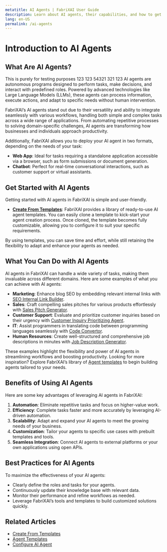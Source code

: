 ```yaml
---
metatitle: AI Agents | FabriXAI User Guide
description: Learn about AI agents, their capabilities, and how to get started with FabriXAI.
lang: en-US
permalink: /ai-agents
---
```


# Introduction to AI Agents  

## What Are AI Agents?
This is purely for testing purposes 123 123 54321 321 123
AI agents are autonomous programs designed to perform tasks, make decisions, and interact with predefined roles. Powered by advanced technologies like Large Language Models (LLMs), these agents can process information, execute actions, and adapt to specific needs without human intervention.  

FabriXAI’s AI agents stand out due to their versatility and ability to integrate seamlessly with various workflows, handling both simple and complex tasks across a wide range of applications. From automating repetitive processes to solving domain-specific challenges, AI agents are transforming how businesses and individuals approach productivity.

Additionally, FabriXAI allows you to deploy your AI agent in two formats, depending on the needs of your task:

- **Web App**: Ideal for tasks requiring a standalone application accessible via a browser, such as form submissions or document generation.
- **Chatbot**: Perfect for real-time conversational interactions, such as customer support or virtual assistants.


## Get Started with AI Agents  

Getting started with AI agents in FabriXAI is simple and user-friendly.  

- **[Create From Templates](/en-us/create-from-templates/)**: FabriXAI provides a library of ready-to-use AI agent templates. You can easily clone a template to kick-start your agent creation process. Once cloned, the template becomes fully customizable, allowing you to configure it to suit your specific requirements.  

By using templates, you can save time and effort, while still retaining the flexibility to adapt and enhance your agents as needed.  


## What You Can Do with AI Agents  

AI agents in FabriXAI can handle a wide variety of tasks, making them invaluable across different domains. Here are some examples of what you can achieve with AI agents:  

- **Marketing**: Enhance blog SEO by embedding relevant internal links with [SEO Internal Link Builder](/en-us/agent-templates/seo-internal-link-builder/).
- **Sales**: Craft compelling sales pitches for various products effortlessly with [Sales Pitch Generator](/en-us/agent-templates/sales-pitch-generator/).
- **Customer Support**: Evaluate and prioritize customer inquiries based on their urgency with [Customer Inquiry Prioritizing Agent](/en-us/agent-templates/customer-inquiry-prioritizing-agent/).
- **IT**: Assist programmers in translating code between programming languages seamlessly with [Code Convertor](/en-us/agent-templates/code-convertor/).
- **Human Resources**: Create well-structured and comprehensive job descriptions in minutes with [Job Description Generator](/en-us/agent-templates/job-description-generator/).

These examples highlight the flexibility and power of AI agents in streamlining workflows and boosting productivity. Looking for more inspiration? Explore FabriXAI’s library of [Agent templates](/en-us/agent-templates/) to begin building agents tailored to your needs.


## Benefits of Using AI Agents  

Here are some key advantages of leveraging AI agents in FabriXAI:  

1. **Automation**: Eliminate repetitive tasks and focus on higher-value work.  
2. **Efficiency**: Complete tasks faster and more accurately by leveraging AI-driven automation.  
3. **Scalability**: Adapt and expand your AI agents to meet the growing needs of your business.  
4. **Customization**: Tailor your agents to specific use cases with prebuilt templates and tools.  
5. **Seamless Integration**: Connect AI agents to external platforms or your own applications using open APIs.  


## Best Practices for AI Agents  

To maximize the effectiveness of your AI agents:  

- Clearly define the roles and tasks for your agents.  
- Continuously update their knowledge base with relevant data.  
- Monitor their performance and refine workflows as needed.  
- Leverage FabriXAI’s tools and templates to build customized solutions quickly.  


## Related Articles
- [Create From Templates](/en-us/create-from-templates/)
- [Agent Templates](/en-us/agent-templates/)
- [Configure AI Agent](/en-us/configure-ai-agent/)
